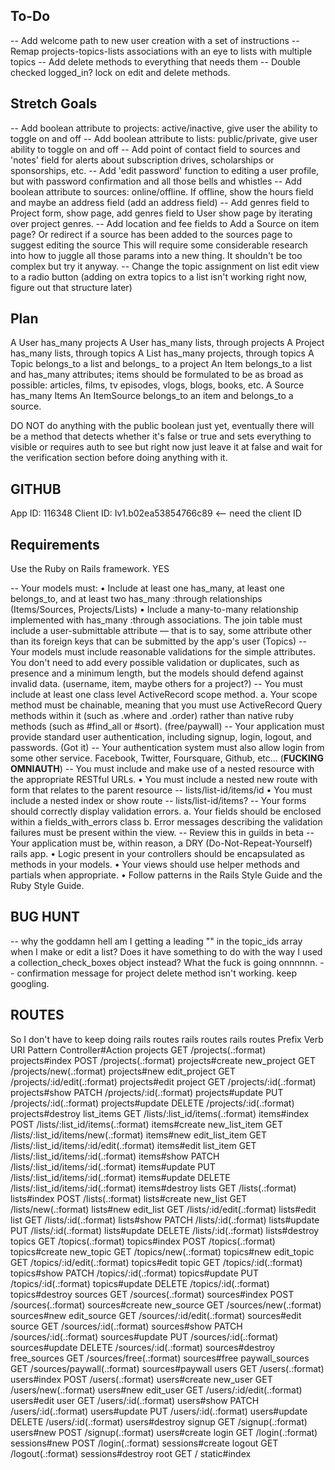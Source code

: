 ## To-Do
-- Add welcome path to new user creation with a set of instructions 
-- Remap projects-topics-lists associations with an eye to lists with multiple topics
-- Add delete methods to everything that needs them
-- Double checked logged_in? lock on edit and delete methods.

## Stretch Goals
-- Add boolean attribute to projects: active/inactive, give user the ability to toggle on and off
-- Add boolean attribute to lists: public/private, give user ability to toggle on and off
-- Add point of contact field to sources and 'notes' field for alerts about subscription drives, scholarships or sponsorships, etc.
-- Add 'edit password' function to editing a user profile, but with password confirmation and all those bells and whistles
-- Add boolean attribute to sources: online/offline. If offline, show the hours field and maybe an address field (add an address field)
-- Add genres field to Project form, show page, add genres field to User show page by iterating over project genres.
-- Add location and fee fields to Add a Source on item page? Or redirect if a source has been added to the sources page to suggest editing the source
This will require some considerable research into how to juggle all those params into a new thing. It shouldn't be too complex but try it anyway.
-- Change the topic assignment on list edit view to a radio button (adding on extra topics to a list isn't working right now, figure out that structure later)

## Plan 
A User has_many projects
A User has_many lists, through projects
A Project has_many lists, through topics
A List has_many projects, through topics
A Topic belongs_to a list and belongs_ to a project
An Item belongs_to a list and has_many attributes; items should be formulated to be as broad as possible: articles, films, tv episodes, vlogs, blogs, books, etc. 
A Source has_many Items
An ItemSource belongs_to an item and belongs_to a source.


DO NOT do anything with the public boolean just yet, eventually there will be a method that detects whether it's false or true and sets everything to visible or requires auth to see but right now just leave it at false and wait for the verification section before doing anything with it. 

## GITHUB
App ID: 116348
Client ID: Iv1.b02ea53854766c89 <-- need the client ID

## Requirements
Use the Ruby on Rails framework. YES

-- Your models must:
    • Include at least one has_many, at least one belongs_to, and at least two has_many :through relationships (Items/Sources, Projects/Lists)
    • Include a many-to-many relationship implemented with has_many :through associations. The join table must include a user-submittable attribute — that is to say, some attribute other than its foreign keys that can be submitted by the app's user (Topics)
-- Your models must include reasonable validations for the simple attributes. You don't need to add every possible validation or duplicates, such as presence and a minimum length, but the models should defend against invalid data. (username, item, maybe others for a project?)
-- You must include at least one class level ActiveRecord scope method. a. Your scope method must be chainable, meaning that you must use ActiveRecord Query methods within it (such as .where and .order) rather than native ruby methods (such as #find_all or #sort). (free/paywall)
-- Your application must provide standard user authentication, including signup, login, logout, and passwords. (Got it)
-- Your authentication system must also allow login from some other service. Facebook, Twitter, Foursquare, Github, etc... (**FUCKING OMNIAUTH**)
-- You must include and make use of a nested resource with the appropriate RESTful URLs.
    • You must include a nested new route with form that relates to the parent resource
    -- lists/list-id/items/id
    • You must include a nested index or show route
    -- lists/list-id/items?
-- Your forms should correctly display validation errors.
    a. Your fields should be enclosed within a fields_with_errors class
    b. Error messages describing the validation failures must be present within the view.
    -- Review this in guilds in beta
-- Your application must be, within reason, a DRY (Do-Not-Repeat-Yourself) rails app.
    • Logic present in your controllers should be encapsulated as methods in your models.
    • Your views should use helper methods and partials when appropriate.
    • Follow patterns in the Rails Style Guide and the Ruby Style Guide.

## BUG HUNT
-- why the goddamn hell am I getting a leading "" in the topic_ids array when I make or edit a list? Does it have something to do with the way I used a collection_check_boxes object instead? What the fuck is going onnnnnn.
-- confirmation message for project delete method isn't working. keep googling.


## ROUTES 
So I don't have to keep doing rails routes rails routes rails routes
 Prefix Verb   URI Pattern                              Controller#Action
       projects GET    /projects(.:format)                      projects#index
                POST   /projects(.:format)                      projects#create
    new_project GET    /projects/new(.:format)                  projects#new
   edit_project GET    /projects/:id/edit(.:format)             projects#edit
        project GET    /projects/:id(.:format)                  projects#show
                PATCH  /projects/:id(.:format)                  projects#update
                PUT    /projects/:id(.:format)                  projects#update
                DELETE /projects/:id(.:format)                  projects#destroy
     list_items GET    /lists/:list_id/items(.:format)          items#index
                POST   /lists/:list_id/items(.:format)          items#create
  new_list_item GET    /lists/:list_id/items/new(.:format)      items#new
 edit_list_item GET    /lists/:list_id/items/:id/edit(.:format) items#edit
      list_item GET    /lists/:list_id/items/:id(.:format)      items#show
                PATCH  /lists/:list_id/items/:id(.:format)      items#update
                PUT    /lists/:list_id/items/:id(.:format)      items#update
                DELETE /lists/:list_id/items/:id(.:format)      items#destroy
          lists GET    /lists(.:format)                         lists#index
                POST   /lists(.:format)                         lists#create
       new_list GET    /lists/new(.:format)                     lists#new
      edit_list GET    /lists/:id/edit(.:format)                lists#edit
           list GET    /lists/:id(.:format)                     lists#show
                PATCH  /lists/:id(.:format)                     lists#update
                PUT    /lists/:id(.:format)                     lists#update
                DELETE /lists/:id(.:format)                     lists#destroy
         topics GET    /topics(.:format)                        topics#index
                POST   /topics(.:format)                        topics#create
      new_topic GET    /topics/new(.:format)                    topics#new
     edit_topic GET    /topics/:id/edit(.:format)               topics#edit
          topic GET    /topics/:id(.:format)                    topics#show
                PATCH  /topics/:id(.:format)                    topics#update
                PUT    /topics/:id(.:format)                    topics#update
                DELETE /topics/:id(.:format)                    topics#destroy
        sources GET    /sources(.:format)                       sources#index
                POST   /sources(.:format)                       sources#create
     new_source GET    /sources/new(.:format)                   sources#new
    edit_source GET    /sources/:id/edit(.:format)              sources#edit
         source GET    /sources/:id(.:format)                   sources#show
                PATCH  /sources/:id(.:format)                   sources#update
                PUT    /sources/:id(.:format)                   sources#update
                DELETE /sources/:id(.:format)                   sources#destroy
   free_sources GET    /sources/free(.:format)                  sources#free
paywall_sources GET    /sources/paywall(.:format)               sources#paywall
          users GET    /users(.:format)                         users#index
                POST   /users(.:format)                         users#create
       new_user GET    /users/new(.:format)                     users#new
      edit_user GET    /users/:id/edit(.:format)                users#edit
           user GET    /users/:id(.:format)                     users#show
                PATCH  /users/:id(.:format)                     users#update
                PUT    /users/:id(.:format)                     users#update
                DELETE /users/:id(.:format)                     users#destroy
         signup GET    /signup(.:format)                        users#new
                POST   /signup(.:format)                        users#create
          login GET    /login(.:format)                         sessions#new
                POST   /login(.:format)                         sessions#create
         logout GET    /logout(.:format)                        sessions#destroy
           root GET    /                                        static#index
